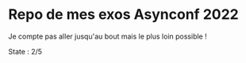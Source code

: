 # Repo de mes exos Asynconf 2022

Je compte pas aller jusqu'au bout mais le plus loin possible !

State : 2/5
